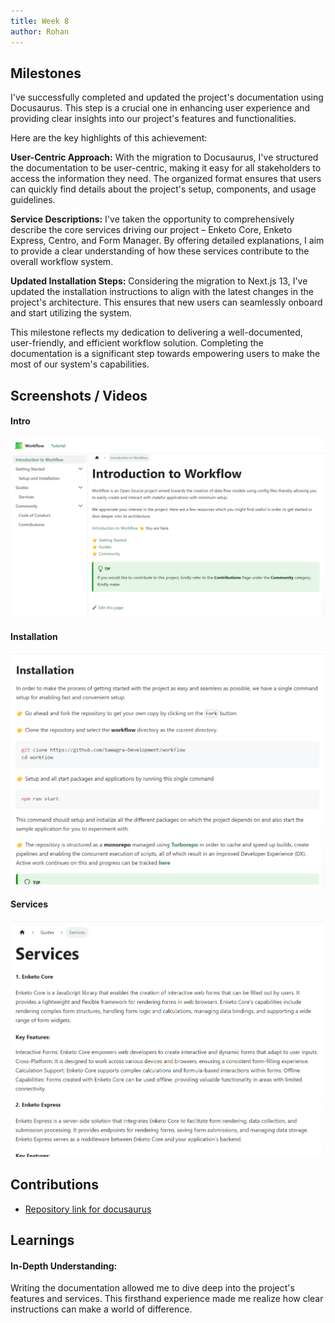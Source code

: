 ```yaml
---
title: Week 8
author: Rohan
---
```


## Milestones
 I've successfully completed and updated the project's documentation using Docusaurus. This step is a crucial one in enhancing user experience and providing clear insights into our project's features and functionalities.

Here are the key highlights of this achievement:

**User-Centric Approach:** With the migration to Docusaurus, I've structured the documentation to be user-centric, making it easy for all stakeholders to access the information they need. The organized format ensures that users can quickly find details about the project's setup, components, and usage guidelines.

**Service Descriptions:** I've taken the opportunity to comprehensively describe the core services driving our project – Enketo Core, Enketo Express, Centro, and Form Manager. By offering detailed explanations, I aim to provide a clear understanding of how these services contribute to the overall workflow system.

**Updated Installation Steps:** Considering the migration to Next.js 13, I've updated the installation instructions to align with the latest changes in the project's architecture. This ensures that new users can seamlessly onboard and start utilizing the system.

This milestone reflects my dedication to delivering a well-documented, user-friendly, and efficient workflow solution. Completing the documentation is a significant step towards empowering users to make the most of our system's capabilities.

## Screenshots / Videos 
#### Intro
![Home UI](../assets/intro.png)
#### Installation
![Home UI](../assets/installation.png)
#### Services
![Home UI](../assets/services.png)
## Contributions

- [Repository link for docusaurus](https://github.com/Rohan27s/workflow-doc)
## Learnings

#### In-Depth Understanding:
 Writing the documentation allowed me to dive deep into the project's features and services. This firsthand experience made me realize how clear instructions can make a world of difference.